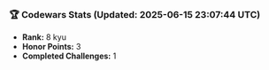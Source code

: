 ### 🏆 Codewars Stats (Updated: 2025-06-15 23:07:44 UTC)

- **Rank:** 8 kyu
- **Honor Points:** 3
- **Completed Challenges:** 1
